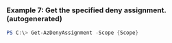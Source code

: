 
### Example 7: Get the specified deny assignment. (autogenerated)
```powershell
PS C:\> Get-AzDenyAssignment -Scope {Scope}


